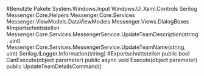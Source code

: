 #Benutzte Pakete
System.Windows.Input
Windows.UI.Xaml.Controls
Serilog
Messenger.Core.Helpers
Messenger.Core.Services
Messenger.ViewModels.DataViewModels
Messenger.Views.DialogBoxes
#Importschnittstellen
Messenger.Core.Services.MessengerService.UpdateTeamDescription(string, uint)
Messenger.Core.Services.MessengerService.UpdateTeamName(string, uint)
Serilog.ILogger.Information(string)
#Exportschnittstellen
public bool CanExecute(object parameter)
public async void Execute(object parameter)
public UpdateTeamDetailsCommand()
